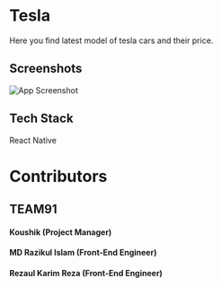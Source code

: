 # Tesla

Here you find latest model of tesla cars and their price.

## Screenshots

![App Screenshot](https://i.ibb.co/hXkjDdb/car2.png)



## Tech Stack

React Native


# Contributors

## TEAM91

#### Koushik (Project Manager)

#### MD Razikul Islam (Front-End Engineer)

#### Rezaul Karim Reza (Front-End Engineer)
